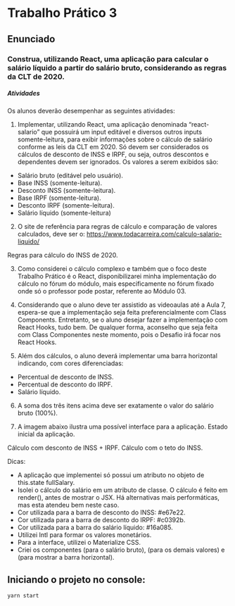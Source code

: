# Trabalho Prático 3

## Enunciado

### Construa, utilizando React, uma aplicação para calcular o salário líquido a partir do salário bruto, considerando as regras da CLT de 2020.

##### Atividades

Os alunos deverão desempenhar as seguintes atividades:

1. Implementar, utilizando React, uma aplicação denominada “react-salario” que possuirá um input editável e diversos outros inputs somente-leitura, para exibir informações sobre o cálculo de salário conforme as leis da CLT em 2020. Só devem ser considerados os cálculos de desconto de INSS e IRPF, ou seja, outros descontos e dependentes devem ser ignorados. Os valores a serem exibidos são:
- Salário bruto (editável pelo usuário).
- Base INSS (somente-leitura).
- Desconto INSS (somente-leitura).
- Base IRPF (somente-leitura).
- Desconto IRPF (somente-leitura).
- Salário líquido (somente-leitura)

2. O site de referência para regras de cálculo e comparação de valores calculados, deve ser o: https://www.todacarreira.com/calculo-salario-liquido/

Regras para cálculo do INSS de 2020.

3. Como considerei o cálculo complexo e também que o foco deste Trabalho Prático é o React, disponibilizarei minha implementação do cálculo no fórum do módulo, mais especificamente no fórum fixado onde só o professor pode postar, referente ao Módulo 03.

4. Considerando que o aluno deve ter assistido as videoaulas até a Aula 7, espera-se que a implementação seja feita preferencialmente com Class Components. Entretanto, se o aluno desejar fazer a implementação com React Hooks, tudo bem. De qualquer forma, aconselho que seja feita com Class Componentes neste momento, pois o Desafio irá focar nos React Hooks.

5. Além dos cálculos, o aluno deverá implementar uma barra horizontal indicando, com cores diferenciadas:

- Percentual de desconto de INSS.
- Percentual de desconto do IRPF.
- Salário líquido.

6. A soma dos três itens acima deve ser exatamente o valor do salário bruto (100%).

7. A imagem abaixo ilustra uma possível interface para a aplicação.
Estado inicial da aplicação.

Cálculo com desconto de INSS + IRPF.
Cálculo com o teto do INSS.

Dicas:

- A aplicação que implementei só possui um atributo no objeto de this.state fullSalary.
- Isolei o cálculo do salário em um atributo de classe. O cálculo é feito em render(), antes de mostrar o JSX. Há alternativas mais performáticas, mas esta atendeu bem neste caso.
- Cor utilizada para a barra de desconto do INSS: #e67e22.
- Cor utilizada para a barra de desconto do IRPF: #c0392b.
- Cor utilizada para a barra do salário líquido: #16a085.
- Utilizei Intl para formar os valores monetários.
- Para a interface, utilizei o Materialize CSS.
- Criei os componentes <InputFullSalary /> (para o salário bruto), <InputReadOnly /> (para os demais valores) e <ProgressBarSalary /> (para mostrar a barra horizontal).

## Iniciando o projeto no console:

    yarn start
